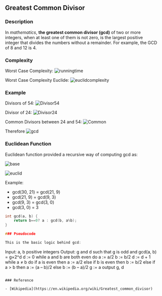 ## Greatest Common Divisor

### Description

In *mathematics*, **the greatest common divisor (gcd)** of two or more integers, when at least one of them is not zero, is the largest positive integer that divides the numbers without a remainder. For example, the GCD of 8 and 12 is 4.

### Complexity

Worst Case Complexity: ![runningtime](https://wikimedia.org/api/rest_v1/media/math/render/svg/56389040bb6243447d5114e18bcb432645d66c99)

Worst Case Complexity Euclide: ![euclidcomplexity](https://wikimedia.org/api/rest_v1/media/math/render/svg/09792da35693cf604db188d0c2cc221818d72f87)

### Example

Divisors of 54: ![Divisor54](https://wikimedia.org/api/rest_v1/media/math/render/svg/40a2d18005f4555de941921b8486c24e2d396f48)

Divisor of 24: ![Divisor24](https://wikimedia.org/api/rest_v1/media/math/render/svg/a0aa699552b24cd17f0a65979370b7c3c4bb216d)

Common Divisors between 24 and 54: ![Common](https://wikimedia.org/api/rest_v1/media/math/render/svg/83ddc330c52f384ed6ac503d6bbc2f30081b1f7b)

Therefore ![gcd](https://wikimedia.org/api/rest_v1/media/math/render/svg/9998f8681384fe60dc94832a9a0ba19769dccbfb)

### Euclidean Function

Euclidean function provided a recursive way of computing gcd as:

![base](https://wikimedia.org/api/rest_v1/media/math/render/svg/8f2e7dbf90c33d22cd4e0c8e1f1d088677b847d6)

![euclid](https://wikimedia.org/api/rest_v1/media/math/render/svg/50dcf31162a0922f36a606e0b0a95b2744039b0a)

Example: 

- gcd(30, 21) = gcd(21, 9)
- gcd(21, 9) = gcd(9, 3)
- gcd(9, 3) = gcd(3, 0)
- gcd(3, 0) = 3

```C++
int gcd(a, b) {
    return b==0? a : gcd(b, a%b);
}

### Pseudocode

This is the basic logic behind gcd:

```
Input: a, b positive integers
Output: g and d such that g is odd and gcd(a, b) = g×2^d
    d := 0
    while a and b are both even do
        a := a/2
        b := b/2
        d := d + 1
    while a ≠ b do
        if a is even then a := a/2
        else if b is even then b := b/2
        else if a > b then a := (a – b)/2
        else b := (b – a)/2
    g := a
    output g, d
```

### Reference

- [Wikipedia](https://en.wikipedia.org/wiki/Greatest_common_divisor)
